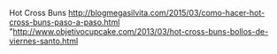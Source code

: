 Hot Cross Buns	http://blogmegasilvita.com/2015/03/como-hacer-hot-cross-buns-paso-a-paso.html	"http://www.objetivocupcake.com/2013/03/hot-cross-buns-bollos-de-viernes-santo.html
